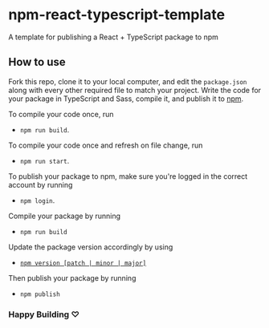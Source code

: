 # npm-react-typescript-template

A template for publishing a React + TypeScript package to npm

## How to use

Fork this repo, clone it to your local computer, and edit the `package.json`
along with every other required file to match your project. Write the code for
your package in TypeScript and Sass, compile it, and publish it to
[npm](https://npmjs.com).

To compile your code once, run

- `npm run build`.

To compile your code once and refresh on file change, run

- `npm run start`.

To publish your package to npm, make sure you're logged in the correct account
by running

- `npm login`.

Compile your package by running

- `npm run build`

Update the package version accordingly by using

- [`npm version [patch | minor | major]`](https://docs.npmjs.com/about-semantic-versioning)

Then publish your package by running

- `npm publish`

### Happy Building ♡
